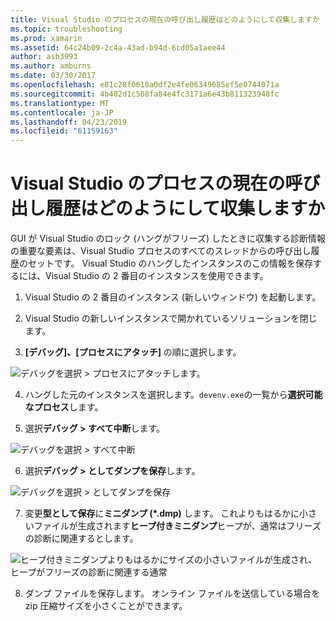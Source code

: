 ```yaml
---
title: Visual Studio のプロセスの現在の呼び出し履歴はどのようにして収集しますか
ms.topic: troubleshooting
ms.prod: xamarin
ms.assetid: 64c24b09-2c4a-43ad-b94d-6cd05a1aee44
author: asb3993
ms.author: amburns
ms.date: 03/30/2017
ms.openlocfilehash: e81c28f0610a0df2e4fe06349685ef5e0744071a
ms.sourcegitcommit: 4b402d1c508fa84e4fc3171a6e43b811323948fc
ms.translationtype: MT
ms.contentlocale: ja-JP
ms.lasthandoff: 04/23/2019
ms.locfileid: "61159163"
---
```

# <a name="how-do-i-collect-the-current-call-stacks-of-the-visual-studio-process"></a>Visual Studio のプロセスの現在の呼び出し履歴はどのようにして収集しますか

GUI が Visual Studio のロック (ハングがフリーズ) したときに収集する診断情報の重要な要素は、Visual Studio プロセスのすべてのスレッドからの呼び出し履歴のセットです。 Visual Studio のハングしたインスタンスのこの情報を保存するには、Visual Studio の 2 番目のインスタンスを使用できます。

1. Visual Studio の 2 番目のインスタンス (新しいウィンドウ) を起動します。

2. Visual Studio の新しいインスタンスで開かれているソリューションを閉じます。

3. **[デバッグ]、[プロセスにアタッチ]** の順に選択します。

  ![](vs-callstack-images/image1.png "デバッグを選択 > プロセスにアタッチします。")

4. ハングした元のインスタンスを選択します。`devenv.exe`の一覧から**選択可能なプロセス**します。

5. 選択**デバッグ > すべて中断**します。

  ![](vs-callstack-images/image2.png "デバッグを選択 > すべて中断")

6. 選択**デバッグ > としてダンプを保存**します。

  ![](vs-callstack-images/image3.png "デバッグを選択 > としてダンプを保存")

7. 変更**型として保存**に**ミニダンプ (\*.dmp)** します。 これよりもはるかに小さいファイルが生成されます**ヒープ付きミニダンプ**ヒープが、通常はフリーズの診断に関連するとします。

  ![](vs-callstack-images/image4.png "ヒープ付きミニダンプよりもはるかにサイズの小さいファイルが生成され、ヒープがフリーズの診断に関連する通常")

8. ダンプ ファイルを保存します。 オンライン ファイルを送信している場合を zip 圧縮サイズを小さくことができます。
